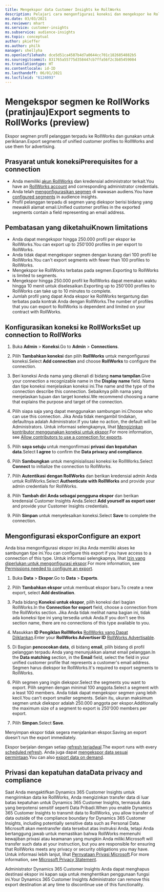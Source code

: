 ```yaml
---
title: Mengekspor data Customer Insights ke RollWorks
description: Pelajari cara mengonfigurasi koneksi dan mengekspor ke RollWorks.
ms.date: 03/03/2021
ms.reviewer: mhart
ms.service: customer-insights
ms.subservice: audience-insights
ms.topic: conceptual
author: pkieffer
ms.author: philk
manager: shellyha
ms.openlocfilehash: dce5d51ca4587b4d7a0644cc701c1826854882b5
ms.sourcegitcommit: 831765a55775d358447cb7ffa56f2c3b85459084
ms.translationtype: HT
ms.contentlocale: id-ID
ms.lasthandoff: 06/01/2021
ms.locfileid: "6124093"
---
```

# <a name="export-segments-to-rollworks-preview"></a><span data-ttu-id="2d289-103">Mengekspor segmen ke RollWorks (pratinjau)</span><span class="sxs-lookup"><span data-stu-id="2d289-103">Export segments to RollWorks (preview)</span></span>

<span data-ttu-id="2d289-104">Ekspor segmen profil pelanggan terpadu ke RollWorks dan gunakan untuk periklanan.</span><span class="sxs-lookup"><span data-stu-id="2d289-104">Export segments of unified customer profiles to RollWorks and use them for advertising.</span></span> 

## <a name="prerequisites-for-a-connection"></a><span data-ttu-id="2d289-105">Prasyarat untuk koneksi</span><span class="sxs-lookup"><span data-stu-id="2d289-105">Prerequisites for a connection</span></span>

-   <span data-ttu-id="2d289-106">Anda memiliki [akun RollWorks](https://www.rollworks.com/) dan kredensial administrator terkait.</span><span class="sxs-lookup"><span data-stu-id="2d289-106">You have an [RollWorks account](https://www.rollworks.com/) and corresponding administrator credentials.</span></span>
-   <span data-ttu-id="2d289-107">Anda telah [mengonfigurasikan segmen](segments.md) di wawasan audiens.</span><span class="sxs-lookup"><span data-stu-id="2d289-107">You have [configured segments](segments.md) in audience insights.</span></span>
-   <span data-ttu-id="2d289-108">Profil pelanggan terpadu di segmen yang diekspor berisi bidang yang mewakili alamat email.</span><span class="sxs-lookup"><span data-stu-id="2d289-108">Unified customer profiles in the exported segments contain a field representing an email address.</span></span>

## <a name="known-limitations"></a><span data-ttu-id="2d289-109">Pembatasan yang diketahui</span><span class="sxs-lookup"><span data-stu-id="2d289-109">Known limitations</span></span>

- <span data-ttu-id="2d289-110">Anda dapat mengekspor hingga 250.000 profil per ekspor ke RollWorks.</span><span class="sxs-lookup"><span data-stu-id="2d289-110">You can export up to 250'000 profiles in per export to RollWorks.</span></span>
- <span data-ttu-id="2d289-111">Anda tidak dapat mengekspor segmen dengan kurang dari 100 profil ke RollWorks.</span><span class="sxs-lookup"><span data-stu-id="2d289-111">You can't export segments with fewer than 100 profiles to RollWorks.</span></span> 
- <span data-ttu-id="2d289-112">Mengekspor ke RollWorks terbatas pada segmen.</span><span class="sxs-lookup"><span data-stu-id="2d289-112">Exporting to RollWorks is limited to segments.</span></span>
- <span data-ttu-id="2d289-113">Mengekspor hingga 250.000 profil ke RollWorks dapat memakan waktu hingga 10 menit untuk diselesaikan.</span><span class="sxs-lookup"><span data-stu-id="2d289-113">Exporting up to 250'000 profiles to RollWorks can take up to 10 minutes to complete.</span></span> 
- <span data-ttu-id="2d289-114">Jumlah profil yang dapat Anda ekspor ke RollWorks tergantung dan terbatas pada kontrak Anda dengan RollWorks.</span><span class="sxs-lookup"><span data-stu-id="2d289-114">The number of profiles that you can export to RollWorks is dependent and limited on your contract with RollWorks.</span></span>

## <a name="set-up-connection-to-rollworks"></a><span data-ttu-id="2d289-115">Konfigurasikan koneksi ke RollWorks</span><span class="sxs-lookup"><span data-stu-id="2d289-115">Set up connection to RollWorks</span></span>

1. <span data-ttu-id="2d289-116">Buka **Admin** > **Koneksi**.</span><span class="sxs-lookup"><span data-stu-id="2d289-116">Go to **Admin** > **Connections**.</span></span>

1. <span data-ttu-id="2d289-117">Pilih **Tambahkan koneksi** dan pilih **RollWorks** untuk mengonfigurasi koneksi.</span><span class="sxs-lookup"><span data-stu-id="2d289-117">Select **Add connection** and choose **RollWorks** to configure the connection.</span></span>

1. <span data-ttu-id="2d289-118">Beri koneksi Anda nama yang dikenali di bidang **nama tampilan**.</span><span class="sxs-lookup"><span data-stu-id="2d289-118">Give your connection a recognizable name in the **Display name** field.</span></span> <span data-ttu-id="2d289-119">Nama dan tipe koneksi menjelaskan koneksi ini.</span><span class="sxs-lookup"><span data-stu-id="2d289-119">The name and the type of the connection describe this connection.</span></span> <span data-ttu-id="2d289-120">Sebaiknya pilih nama yang menjelaskan tujuan dan target koneksi.</span><span class="sxs-lookup"><span data-stu-id="2d289-120">We recommend choosing a name that explains the purpose and target of the connection.</span></span>

1. <span data-ttu-id="2d289-121">Pilih siapa saja yang dapat menggunakan sambungan ini.</span><span class="sxs-lookup"><span data-stu-id="2d289-121">Choose who can use this connection.</span></span> <span data-ttu-id="2d289-122">Jika Anda tidak mengambil tindakan, defaultnya adalah Administrator.</span><span class="sxs-lookup"><span data-stu-id="2d289-122">If you take no action, the default will be Administrators.</span></span> <span data-ttu-id="2d289-123">Untuk informasi selengkapnya, lihat [Mengizinkan kontributor menggunakan koneksi untuk ekspor](connections.md#allow-contributors-to-use-a-connection-for-exports).</span><span class="sxs-lookup"><span data-stu-id="2d289-123">For more information, see [Allow contributors to use a connection for exports](connections.md#allow-contributors-to-use-a-connection-for-exports).</span></span>

1. <span data-ttu-id="2d289-124">Pilih **saya setuju** untuk mengonfirmasi **privasi dan kepatuhan data**.</span><span class="sxs-lookup"><span data-stu-id="2d289-124">Select **I agree** to confirm the **Data privacy and compliance**.</span></span>

1. <span data-ttu-id="2d289-125">Pilih **Sambungkan** untuk menginisialisasi koneksi ke RollWorks.</span><span class="sxs-lookup"><span data-stu-id="2d289-125">Select **Connect** to initialize the connection to RollWorks.</span></span>

1. <span data-ttu-id="2d289-126">Pilih **Autentikasi dengan RollWorks** dan berikan kredensial admin Anda untuk RollWorks.</span><span class="sxs-lookup"><span data-stu-id="2d289-126">Select **Authenticate with RollWorks** and provide your admin credentials for RollWorks.</span></span>

1. <span data-ttu-id="2d289-127">Pilih **Tambah diri Anda sebagai pengguna ekspor** dan berikan kredensial Customer Insights Anda.</span><span class="sxs-lookup"><span data-stu-id="2d289-127">Select **Add yourself as export user** and provide your Customer Insights credentials.</span></span>

1. <span data-ttu-id="2d289-128">Pilih **Simpan** untuk menyelesaikan koneksi.</span><span class="sxs-lookup"><span data-stu-id="2d289-128">Select **Save** to complete the connection.</span></span>

## <a name="configure-an-export"></a><span data-ttu-id="2d289-129">Mengonfigurasi ekspor</span><span class="sxs-lookup"><span data-stu-id="2d289-129">Configure an export</span></span>

<span data-ttu-id="2d289-130">Anda bisa mengonfigurasi ekspor ini jika Anda memiliki akses ke sambungan tipe ini.</span><span class="sxs-lookup"><span data-stu-id="2d289-130">You can configure this export if you have access to a connection of this type.</span></span> <span data-ttu-id="2d289-131">Untuk informasi selengkapnya, lihat [Izin yang diperlukan untuk mengonfigurasi ekspor](export-destinations.md#set-up-a-new-export).</span><span class="sxs-lookup"><span data-stu-id="2d289-131">For more information, see [Permissions needed to configure an export](export-destinations.md#set-up-a-new-export).</span></span>

1. <span data-ttu-id="2d289-132">Buka **Data** > **Ekspor**.</span><span class="sxs-lookup"><span data-stu-id="2d289-132">Go to **Data** > **Exports**.</span></span>

1. <span data-ttu-id="2d289-133">Pilih **Tambahkan ekspor** untuk membuat ekspor baru.</span><span class="sxs-lookup"><span data-stu-id="2d289-133">To create a new export, select **Add destination**.</span></span>

1. <span data-ttu-id="2d289-134">Pada bidang **Koneksi untuk ekspor**, pilih koneksi dari bagian RollWorks.</span><span class="sxs-lookup"><span data-stu-id="2d289-134">In the **Connection for export** field, choose a connection from the RollWorks section.</span></span> <span data-ttu-id="2d289-135">Jika Anda tidak melihat nama bagian ini, tidak ada koneksi tipe ini yang tersedia untuk Anda.</span><span class="sxs-lookup"><span data-stu-id="2d289-135">If you don't see this section name, there are no connections of this type available to you.</span></span>

1. <span data-ttu-id="2d289-136">Masukkan **ID Pengiklan RollWorks** [RollWorks yang Dapat Diiklankan](https://help.adroll.com/hc/articles/212011838-Advertiser-Profiles).</span><span class="sxs-lookup"><span data-stu-id="2d289-136">Enter your **RollWorks Advertiser ID** [RollWorks Advertisable](https://help.adroll.com/hc/articles/212011838-Advertiser-Profiles).</span></span>

3. <span data-ttu-id="2d289-137">Di Bagian **pencocokan data**, di bidang **email**, pilih bidang di profil pelanggan terpadu Anda yang menunjukkan alamat email pelanggan.</span><span class="sxs-lookup"><span data-stu-id="2d289-137">In the **Data matching** section, in the **Email** field, select the field in your unified customer profile that represents a customer's email address.</span></span> <span data-ttu-id="2d289-138">Segmen harus diekspor ke RollWorks.</span><span class="sxs-lookup"><span data-stu-id="2d289-138">It's required to export segments to RollWorks.</span></span>

1. <span data-ttu-id="2d289-139">Pilih segmen yang ingin diekspor.</span><span class="sxs-lookup"><span data-stu-id="2d289-139">Select the segments you want to export.</span></span> <span data-ttu-id="2d289-140">Pilih segmen dengan minimal 100 anggota.</span><span class="sxs-lookup"><span data-stu-id="2d289-140">Select a segment with a least 100 members.</span></span> <span data-ttu-id="2d289-141">Anda tidak dapat mengekspor segmen yang lebih kecil.</span><span class="sxs-lookup"><span data-stu-id="2d289-141">You can't export smaller segments.</span></span> <span data-ttu-id="2d289-142">Selain itu, ukuran maksimum segmen untuk diekspor adalah 250.000 anggota per ekspor.</span><span class="sxs-lookup"><span data-stu-id="2d289-142">Additionally the maximum size of a segment to export is 250'000 members per export.</span></span> 

1. <span data-ttu-id="2d289-143">Pilih **Simpan**.</span><span class="sxs-lookup"><span data-stu-id="2d289-143">Select **Save**.</span></span>

<span data-ttu-id="2d289-144">Menyimpan ekspor tidak segera menjalankan ekspor.</span><span class="sxs-lookup"><span data-stu-id="2d289-144">Saving an export doesn't run the export immediately.</span></span>

<span data-ttu-id="2d289-145">Ekspor berjalan dengan setiap [refresh terjadwal](system.md#schedule-tab).</span><span class="sxs-lookup"><span data-stu-id="2d289-145">The export runs with every [scheduled refresh](system.md#schedule-tab).</span></span> <span data-ttu-id="2d289-146">Anda juga dapat [mengekspor data sesuai permintaan](export-destinations.md#run-exports-on-demand).</span><span class="sxs-lookup"><span data-stu-id="2d289-146">You can also [export data on demand](export-destinations.md#run-exports-on-demand).</span></span> 


## <a name="data-privacy-and-compliance"></a><span data-ttu-id="2d289-147">Privasi dan kepatuhan data</span><span class="sxs-lookup"><span data-stu-id="2d289-147">Data privacy and compliance</span></span>

<span data-ttu-id="2d289-148">Saat Anda mengaktifkan Dynamics 365 Customer Insights untuk mengirimkan data ke RollWorks, Anda mengizinkan transfer data di luar batas kepatuhan untuk Dynamics 365 Customer Insights, termasuk data yang berpotensi sensitif seperti Data Pribadi.</span><span class="sxs-lookup"><span data-stu-id="2d289-148">When you enable Dynamics 365 Customer Insights to transmit data to RollWorks, you allow transfer of data outside of the compliance boundary for Dynamics 365 Customer Insights, including potentially sensitive data such as Personal Data.</span></span> <span data-ttu-id="2d289-149">Microsoft akan mentransfer data tersebut atas instruksi Anda, tetapi Anda bertanggung jawab untuk memastikan bahwa RollWorks memenuhi kewajiban privasi atau keamanan yang mungkin Anda miliki.</span><span class="sxs-lookup"><span data-stu-id="2d289-149">Microsoft will transfer such data at your instruction, but you are responsible for ensuring that RollWorks meets any privacy or security obligations you may have.</span></span> <span data-ttu-id="2d289-150">Untuk informasi lebih lanjut, lihat [Pernyataan Privasi Microsoft](https://go.microsoft.com/fwlink/?linkid=396732).</span><span class="sxs-lookup"><span data-stu-id="2d289-150">For more information, see [Microsoft Privacy Statement](https://go.microsoft.com/fwlink/?linkid=396732).</span></span>

<span data-ttu-id="2d289-151">Administrator Dynamics 365 Customer Insights Anda dapat menghapus destinasi ekspor ini kapan saja untuk menghentikan penggunaan fungsi ini.</span><span class="sxs-lookup"><span data-stu-id="2d289-151">Your Dynamics 365 Customer Insights Administrator can remove this export destination at any time to discontinue use of this functionality.</span></span>
